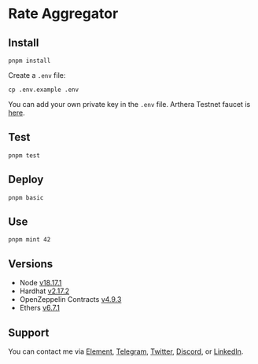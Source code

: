 # Rate Aggregator

## Install

```
pnpm install
```

Create a `.env` file:

```
cp .env.example .env
```

You can add your own private key in the `.env` file. Arthera Testnet faucet is [here](https://faucet.arthera.net/). 

## Test 

```
pnpm test
```

## Deploy 

```
pnpm basic
```

## Use

```
pnpm mint 42
```

## Versions

- Node [v18.17.1](https://nodejs.org/uk/blog/release/v18.17.1/)
- Hardhat [v2.17.2](https://github.com/NomicFoundation/hardhat/releases/tag/hardhat%402.17.2)
- OpenZeppelin Contracts [v4.9.3](https://github.com/OpenZeppelin/openzeppelin-contracts/releases/tag/v4.9.3)
- Ethers [v6.7.1](https://docs.ethers.org/v6/)

## Support

You can contact me via [Element](https://matrix.to/#/@julienbrg:matrix.org), [Telegram](https://t.me/julienbrg), [Twitter](https://twitter.com/julienbrg), [Discord](https://discordapp.com/users/julienbrg), or [LinkedIn](https://www.linkedin.com/in/julienberanger/).


